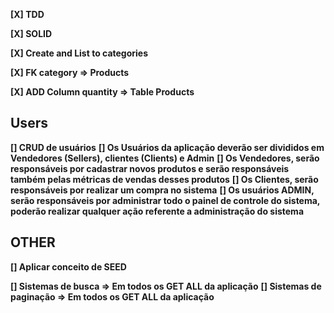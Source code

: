 **[X] TDD**

**[X] SOLID**

**[X] Create and List to categories**

**[X] FK category => Products**

**[X] ADD Column quantity => Table Products**

## Users

**[] CRUD de usuários**
**[] Os Usuários da aplicação deverão ser divididos em Vendedores (Sellers), clientes (Clients) e Admin**
**[] Os Vendedores, serão responsáveis por cadastrar novos produtos e serão responsáveis também pelas métricas de vendas desses produtos**
**[] Os Clientes, serão responsáveis por realizar um compra no sistema**
**[] Os usuários ADMIN, serão responsáveis por administrar todo o painel de controle do sistema, poderão realizar qualquer ação referente a administração do sistema**

## OTHER

**[] Aplicar conceito de SEED**

**[] Sistemas de busca => Em todos os GET ALL da aplicação**
**[] Sistemas de paginação => Em todos os GET ALL da aplicação**
